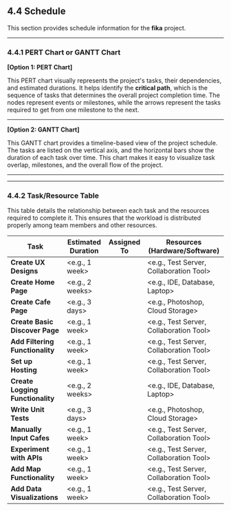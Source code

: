 ## 4.4 Schedule

This section provides schedule information for the **fika** project.

---

### 4.4.1 PERT Chart or GANTT Chart

**[Option 1: PERT Chart]**

This PERT chart visually represents the project's tasks, their dependencies, and estimated durations. It helps identify the **critical path**, which is the sequence of tasks that determines the overall project completion time. The nodes represent events or milestones, while the arrows represent the tasks required to get from one milestone to the next.

****

**[Option 2: GANTT Chart]**

This GANTT chart provides a timeline-based view of the project schedule. The tasks are listed on the vertical axis, and the horizontal bars show the duration of each task over time. This chart makes it easy to visualize task overlap, milestones, and the overall flow of the project.

****

---

### 4.4.2 Task/Resource Table

This table details the relationship between each task and the resources required to complete it. This ensures that the workload is distributed properly among team members and other resources.

| Task | Estimated Duration | Assigned To | Resources (Hardware/Software) |
|---|---|---|---|
| **Create UX Designs** | <e.g., 1 week> | <Team Member Name> | <e.g., Test Server, Collaboration Tool> |
| **Create Home Page** | <e.g., 2 weeks> | <Team Member Name> | <e.g., IDE, Database, Laptop> |
| **Create Cafe Page** | <e.g., 3 days> | <Team Member Name> | <e.g., Photoshop, Cloud Storage> |
| **Create Basic Discover Page** | <e.g., 1 week> | <Team Member Name> | <e.g., Test Server, Collaboration Tool> |
| **Add Filtering Functionality** | <e.g., 1 week> | <Team Member Name> | <e.g., Test Server, Collaboration Tool> |
| **Set up Hosting** | <e.g., 1 week> | <Team Member Name> | <e.g., Test Server, Collaboration Tool> |
| **Create Logging Functionality** | <e.g., 2 weeks> | <Team Member Name> | <e.g., IDE, Database, Laptop> |
| **Write Unit Tests** | <e.g., 3 days> | <Team Member Name> | <e.g., Photoshop, Cloud Storage> |
| **Manually Input Cafes** | <e.g., 1 week> | <Team Member Name> | <e.g., Test Server, Collaboration Tool> |
| **Experiment with APIs** | <e.g., 1 week> | <Team Member Name> | <e.g., Test Server, Collaboration Tool> |
| **Add Map Functionality** | <e.g., 1 week> | <Team Member Name> | <e.g., Test Server, Collaboration Tool> |
| **Add Data Visualizations** | <e.g., 1 week> | <Team Member Name> | <e.g., Test Server, Collaboration Tool> |
